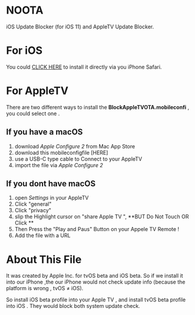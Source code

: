 # NOOTA
iOS Update Blocker (for iOS 11) and AppleTV Update Blocker.

# For iOS
You could [CLICK HERE](https://github.com/Jwhite077/NOOTA/blob/master/NOOTA.mobileconfig?raw=true) to install it directly via you iPhone Safari.

# For AppleTV

There are two different ways to install the **BlockAppleTVOTA.mobileconfi** , you could select one .
## If you have a macOS
1. download *Apple Configure 2* from Mac App Store 
2. download this mobileconfigfile [HERE]
3. use a USB-C type cable to Connect  to your AppleTV
4. import the file via *Apple Configure 2*

## If you dont have macOS

1. open *Settings* in your AppleTV
2. Click "general"
3. Click "privacy"
4. slip the Highlight cursor on "share  Apple TV ", **BUT Do Not Touch OR Click **
5. Then Press the "Play and Paus" Button on your Appele TV Remote !
6. Add the file with a URL 

# About This File

It was created by Apple Inc. for tvOS beta  and iOS beta. So if we install it into our iPhone ,the our iPhone would not check update info (because the platform is wrong , tvOS ≠ iOS).

So install iOS beta profile into your Apple TV , and install tvOS beta profile into iOS . They would block both system update check.

